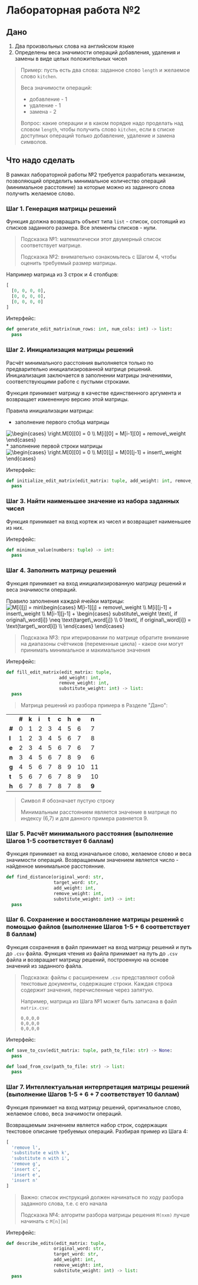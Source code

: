 # Лабораторная работа №2

## Дано

1. Два произвольных слова на английском языке
2. Определены веса значимости операций добавления, удаления и замены в виде целых
   положительных чисел

> Пример: пусть есть два слова: заданное слово `length` и желаемое слово `kitchen`.
>
> Веса значимости операций:
>
> * добавление - 1
> * удаление - 1
> * замена - 2
>
> Вопрос: какие операции и в каком порядке надо проделать над словом `length`, чтобы
> получить слово `kitchen`, если в списке доступных операций только добавление, удаление
> и замена символов.

## Что надо сделать

В рамках лабораторной работы №2 требуется разработать механизм, позволяющий определить
минимальное количество операций (минимальное расстояние) за которые можно из заданного слова получить 
желаемое слово. 

### Шаг 1. Генерация матрицы решений

Функция должна возвращать объект типа `list` - список, состоящий из списков заданного размера.
Все элементы списков - нули.

> Подсказка №1: математически этот двумерный список соответствует матрице.
>
> Подсказка №2: внимательно ознакомьтесь с Шагом 4, чтобы оценить требуемый размер матрицы.

Например матрица из 3 строк и 4 столбцов:

```py
[
  [0, 0, 0, 0],
  [0, 0, 0, 0],
  [0, 0, 0, 0]
]
```

Интерфейс: 

```py
def generate_edit_matrix(num_rows: int, num_cols: int) -> list:
  pass
```

### Шаг 2. Инициализация матрицы решений

Расчёт минимального расстояния выполняется только по предварительно инициализированной
матрице решений. Инициализация заключается в заполнении матрицы значениями,
соответствующими работе с пустыми строками.

Функция принимает матрицу в качестве единственного аргумента и возвращает
измененную версию этой матрицы.

Правила инициализации матрицы:

* заполнение первого стобца матрицы
<img src="https://latex.codecogs.com/gif.latex?\begin{cases}&space;\right.M[0][0]&space;=&space;0&space;\\&space;M[i][0]&space;=&space;M[i-1][0]&space;&plus;&space;remove\_weight&space;\end{cases}" title="\begin{cases} \right.M[0][0] = 0 \\ M[i][0] = M[i-1][0] + remove\_weight \end{cases}" />
* заполнение первой строки матрицы
<img src="https://latex.codecogs.com/gif.latex?\begin{cases}&space;\right.M[0][0]&space;=&space;0&space;\\&space;M[0][j]&space;=&space;M[0][j-1]&space;&plus;&space;insert\_weight&space;\end{cases}" title="\begin{cases} \right.M[0][0] = 0 \\ M[0][j] = M[0][j-1] + insert\_weight \end{cases}" />

Интерфейс:

```py
def initialize_edit_matrix(edit_matrix: tuple, add_weight: int, remove_weight: int) -> list:
  pass
```

### Шаг 3. Найти наименьшее значение из набора заданных чисел

Функция принимает на вход кортеж из чисел и возвращает наименьшее из них.

Интерфейс:

```py
def minimum_value(numbers: tuple) -> int:
  pass
```

### Шаг 4. Заполнить матрицу решений

Функция принимает на вход инициализированную матрицу решений и веса значимости операций.

Правило заполнения каждой ячейки матрицы:
<img src="https://latex.codecogs.com/gif.latex?M[i][j]&space;=&space;min\begin{cases}&space;M[i-1][j]&space;&plus;&space;remove\_weight&space;\\&space;M[i][j-1]&space;&plus;&space;insert\_weight&space;\\&space;M[i-1][j-1]&space;&plus;&space;\begin{cases}&space;substitute\_weight&space;\text{,&space;if&space;original\_word[i]}&space;\neq&space;\text{target\_word[j]}&space;\\&space;0&space;\text{,&space;if&space;original\_word[i]}&space;=&space;\text{target\_word[i]}&space;\\&space;\end{cases}&space;\end{cases}" title="M[i][j] = min\begin{cases} M[i-1][j] + remove\_weight \\ M[i][j-1] + insert\_weight \\ M[i-1][j-1] + \begin{cases} substitute\_weight \text{, if original\_word[i]} \neq \text{target\_word[j]} \\ 0 \text{, if original\_word[i]} = \text{target\_word[i]} \\ \end{cases} \end{cases}" />

> Подсказка №3: при итерировании по матрице обратите внимание на диапазоны счётчиков
> (переменные цикла) - какое они могут принимать минимальное и макимальное
> значения

Интерфейс:

```py
def fill_edit_matrix(edit_matrix: tuple,
                    add_weight: int,
                    remove_weight: int,
                    substitute_weight: int) -> list:
  pass
```

> Матрица решений из разбора примера в Разделе "Дано":

|     |     |     |     |     |     |     |     |     |
|---  |  ---|  ---|  ---|  ---|  ---|  ---|  ---|  ---|
|     |**#**|**k**|**i**|**t**|**c**|**h**|**e**|**n**|
|**#**|    0|    1|    2|    3|    4|    5|    6|    7|
|**l**|    1|    2|    3|    4|    5|    6|    7|    8|
|**e**|    2|    3|    4|    5|    6|    7|    6|    7|
|**n**|    3|    4|    5|    6|    7|    8|    9|    6|
|**g**|    4|    5|    6|    7|    8|    9|   10|   11|
|**t**|    5|    6|    7|    6|    7|    8|    9|   10|
|**h**|    6|    7|    8|    7|    8|    7|    8|**9**|

> Символ # обозначает пустую строку
>
> Минимальным расстоянием является значение в матрице по индексу (6,7) и для данного примера
> равняется 9.

### Шаг 5. Расчёт минимального расстояния (выполнение Шагов 1-5 соответствует 6 баллам)

Функция принимает на вход изначальное слово, желаемое слово и веса значимости операций.
Возвращаемым значением является число - найденное минимальное расстоянние.

```py
def find_distance(original_word: str,
                  target_word: str,
                  add_weight: int,
                  remove_weight: int,
                  substitute_weight: int) -> int:
  pass
```

### Шаг 6. Сохранение и восстановление матрицы решений с помощью файлов (выполнение Шагов 1-5 + 6 соответствует 8 баллам)

Функция сохранения в файл принимает на вход матрицу решений и путь до `.csv` файла.
Функция чтения из файла принимает на путь до `.csv` файла и возвращает матрицу решений, построенную на основе значений из заданного файла.

> Подсказка: файлы с расширением `.csv` представляют собой текстовые документы,
> содержащие строки.
> Каждая строка содержит значения, перечисленные через запятую.
>
> Например, матрица из Шага №1 может быть записана в файл `matrix.csv`:
>
> ```csv
> 0,0,0,0
> 0,0,0,0
> 0,0,0,0
> ```

Интерфейс:

```py
def save_to_csv(edit_matrix: tuple, path_to_file: str) -> None:
  pass
```

```py
def load_from_csv(path_to_file: str) -> list:
  pass
```

### Шаг 7. Интеллектуальная интерпретация матрицы решений (выполнение Шагов 1-5 + 6 + 7 соответствует 10 баллам)

Функция принимает на вход матрицу решений, оригинальное слово, желаемое слово, веса
значимости операций.

Возвращаемым значением является набор строк, содержащих текстовое описание требуемых
операций. Разбирая пример из Шага 4:

```py
[
  'remove l',
  'substitute e with k',
  'substitute n with i',
  'remove g',
  'insert c',
  'insert e',
  'insert n'
]
```

> Важно: список инструкций должен начинаться по ходу разбора заданного слова,
> т.е. с его начала
>
> Подсказка №4: алгоритм разбора матрицы решения `M(nxm)` лучше начинать с `M[n][m]`

Интерфейс:

```py
def describe_edits(edit_matrix: tuple,
                  original_word: str,
                  target_word: str,
                  add_weight: int,
                  remove_weight: int,
                  substitute_weight: int) -> list:
  pass
```
